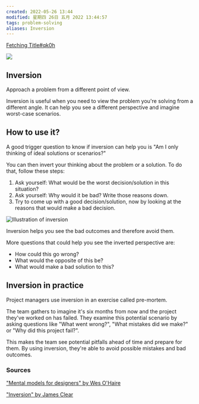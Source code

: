 ```yaml
---
created: 2022-05-26 13:44
modified: 星期四 26日 五月 2022 13:44:57
tags: problem-solving
aliases: Inversion
---
```

[Fetching Title#qk0h](https://untools.co/inversion)


![](https://assets-us-01.kc-usercontent.com:443/c6e42f10-0ed4-0062-585c-b740aa1ad46c/b0a43abd-4007-4b37-a1cc-97a06fd518d0/inversion-icon.png)

## Inversion

Approach a problem from a different point of view.

Inversion is useful when you need to view the problem you're solving from a different angle. It can help you see a different perspective and imagine worst-case scenarios.

## How to use it?

A good trigger question to know if inversion can help you is "Am I only thinking of ideal solutions or scenarios?"

You can then invert your thinking about the problem or a solution. To do that, follow these steps:

1.  Ask yourself: What would be the worst decision/solution in this situation?
2.  Ask yourself: Why would it be bad? Write those reasons down.
3.  Try to come up with a good decision/solution, now by looking at the reasons that would make a bad decision.

![Illustration of inversion](https://assets-us-01.kc-usercontent.com:443/c6e42f10-0ed4-0062-585c-b740aa1ad46c/15124580-3885-47d6-8260-6fd9be495a2f/Inversion%20illustration.png)

Inversion helps you see the bad outcomes and therefore avoid them.

More questions that could help you see the inverted perspective are:

-   How could this go wrong?
-   What would the opposite of this be?
-   What would make a bad solution to this?

## Inversion in practice

Project managers use inversion in an exercise called pre-mortem. 

The team gathers to imagine it's six months from now and the project they've worked on has failed. They examine this potential scenario by asking questions like "What went wrong?", "What mistakes did we make?" or "Why did this project fail?".

This makes the team see potential pitfalls ahead of time and prepare for them. By using inversion, they're able to avoid possible mistakes and bad outcomes.

### Sources

["Mental models for designers" by Wes O'Haire](https://dropbox.design/article/mental-models-for-designers)

["Inversion" by James Clear](https://jamesclear.com/inversion)
